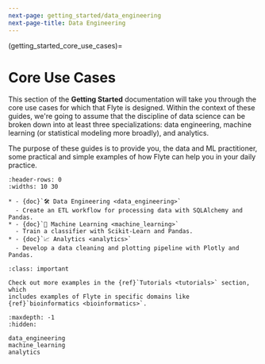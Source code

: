 ```yaml
---
next-page: getting_started/data_engineering
next-page-title: Data Engineering
---
```


(getting_started_core_use_cases)=

# Core Use Cases

This section of the **Getting Started** documentation will take you through the
core use cases for which that Flyte is designed. Within the context of these guides,
we're going to assume that the discipline of data science can be broken down into
at least three specializations: data engineering, machine learning (or
statistical modeling more broadly), and analytics.

The purpose of these guides is to provide you, the data and ML practitioner,
some practical and simple examples of how Flyte can help you in your daily
practice.

```{list-table}
:header-rows: 0
:widths: 10 30

* - {doc}`🛠 Data Engineering <data_engineering>`
  - Create an ETL workflow for processing data with SQLAlchemy and Pandas.
* - {doc}`🤖 Machine Learning <machine_learning>`
  - Train a classifier with Scikit-Learn and Pandas.
* - {doc}`📈 Analytics <analytics>`
  - Develop a data cleaning and plotting pipeline with Plotly and Pandas.
```

```{admonition} Learn more
:class: important

Check out more examples in the {ref}`Tutorials <tutorials>` section, which
includes examples of Flyte in specific domains like
{ref}`bioinformatics <bioinformatics>`.
```

```{toctree}
:maxdepth: -1
:hidden:

data_engineering
machine_learning
analytics
```
